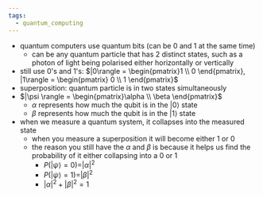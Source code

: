 ```yaml
---
tags:
  - quantum_computing
---
```

 - quantum computers use quantum bits (can be 0 and 1 at the same time)
	 - can be any quantum particle that has 2 distinct states, such as a photon of light being polarised either horizontally or vertically
- still use 0's and 1's: $|0\rangle = \begin{pmatrix}1 \\ 0 \end{pmatrix}, |1\rangle = \begin{pmatrix} 0 \\ 1 \end{pmatrix}$ 
- superposition: quantum particle is in two states simultaneously 
- $|\psi \rangle = \begin{pmatrix}\alpha \\ \beta \end{pmatrix}$ 
	- $\alpha$ represents how much the qubit is in the $|0\rangle$ state
	- $\beta$ represents how much the qubit is in the $|1\rangle$ state
- when we measure a quantum system, it collapses into the measured state
	- when you measure a superposition it will become either 1 or 0
	- the reason you still have the $\alpha$ and $\beta$ is because it helps us find the probability of it either collapsing into a 0 or 1
		- $P(|\psi\rangle = 0) = |\alpha|^2$
		- $P(|\psi\rangle = 1) = |\beta|^2$
		- $|\alpha|^2 + |\beta|^2 = 1$ 